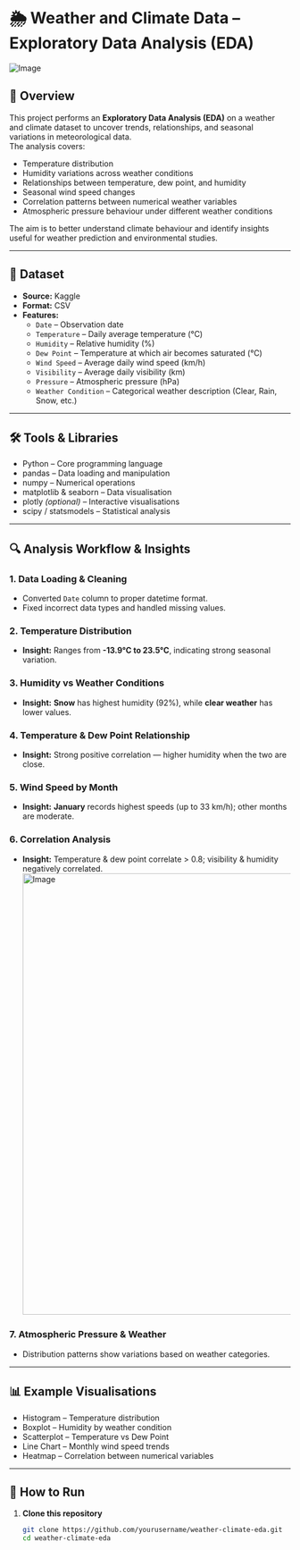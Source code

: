 # 🌦 Weather and Climate Data – Exploratory Data Analysis (EDA)

![Image](https://github.com/user-attachments/assets/e9437be3-e58f-4d53-a15e-51b88e52ec77)

## 📌 Overview
This project performs an **Exploratory Data Analysis (EDA)** on a weather and climate dataset to uncover trends, relationships, and seasonal variations in meteorological data.  
The analysis covers:
- Temperature distribution  
- Humidity variations across weather conditions  
- Relationships between temperature, dew point, and humidity  
- Seasonal wind speed changes  
- Correlation patterns between numerical weather variables  
- Atmospheric pressure behaviour under different weather conditions  

The aim is to better understand climate behaviour and identify insights useful for weather prediction and environmental studies.

---

## 📂 Dataset
- **Source:** Kaggle 
- **Format:** CSV  
- **Features:**
  - `Date` – Observation date  
  - `Temperature` – Daily average temperature (°C)  
  - `Humidity` – Relative humidity (%)  
  - `Dew Point` – Temperature at which air becomes saturated (°C)  
  - `Wind Speed` – Average daily wind speed (km/h)  
  - `Visibility` – Average daily visibility (km)  
  - `Pressure` – Atmospheric pressure (hPa)  
  - `Weather Condition` – Categorical weather description (Clear, Rain, Snow, etc.)

---

## 🛠 Tools & Libraries
- Python – Core programming language  
- pandas – Data loading and manipulation  
- numpy – Numerical operations  
- matplotlib & seaborn – Data visualisation  
- plotly *(optional)* – Interactive visualisations  
- scipy / statsmodels – Statistical analysis  

---

## 🔍 Analysis Workflow & Insights

### 1. Data Loading & Cleaning
- Converted `Date` column to proper datetime format.
- Fixed incorrect data types and handled missing values.

### 2. Temperature Distribution
- **Insight:** Ranges from **-13.9°C to 23.5°C**, indicating strong seasonal variation.

### 3. Humidity vs Weather Conditions
- **Insight:** **Snow** has highest humidity (92%), while **clear weather** has lower values.

### 4. Temperature & Dew Point Relationship
- **Insight:** Strong positive correlation — higher humidity when the two are close.

### 5. Wind Speed by Month
- **Insight:** **January** records highest speeds (up to 33 km/h); other months are moderate.

### 6. Correlation Analysis
- **Insight:** Temperature & dew point correlate > 0.8; visibility & humidity negatively correlated.
  <img width="886" height="790" alt="Image" src="https://github.com/user-attachments/assets/f1089fa1-4f4e-4556-92e2-566a5b80451b" />

### 7. Atmospheric Pressure & Weather
- Distribution patterns show variations based on weather categories.

---

## 📊 Example Visualisations
- Histogram – Temperature distribution  
- Boxplot – Humidity by weather condition  
- Scatterplot – Temperature vs Dew Point  
- Line Chart – Monthly wind speed trends  
- Heatmap – Correlation between numerical variables

---

## 🚀 How to Run
1. **Clone this repository**
   ```bash
   git clone https://github.com/yourusername/weather-climate-eda.git
   cd weather-climate-eda
